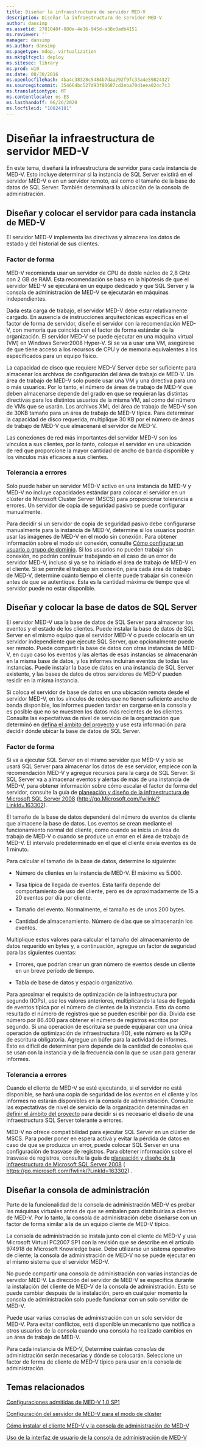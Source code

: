 ```yaml
---
title: Diseñar la infraestructura de servidor MED-V
description: Diseñar la infraestructura de servidor MED-V
author: dansimp
ms.assetid: 2781040f-880e-4e16-945d-a38c0adb4151
ms.reviewer: ''
manager: dansimp
ms.author: dansimp
ms.pagetype: mdop, virtualization
ms.mktglfcycl: deploy
ms.sitesec: library
ms.prod: w10
ms.date: 08/30/2016
ms.openlocfilehash: 4ba4c38328c5484b7daa292f9fc33a4e59824327
ms.sourcegitcommit: 354664bc527d93f80687cd2eba70d1eea024c7c3
ms.translationtype: MT
ms.contentlocale: es-ES
ms.lasthandoff: 06/26/2020
ms.locfileid: "10824181"
---
```

# Diseñar la infraestructura de servidor MED-V


En este tema, diseñará la infraestructura de servidor para cada instancia de MED-V. Esto incluye determinar si la instancia de SQL Server existirá en el servidor MED-V o en un servidor remoto, así como el tamaño de la base de datos de SQL Server. También determinará la ubicación de la consola de administración.

## Diseñar y colocar el servidor para cada instancia de MED-V


El servidor MED-V implementa las directivas y almacena los datos de estado y del historial de sus clientes.

### Factor de forma

MED-V recomienda usar un servidor de CPU de doble núcleo de 2,8 GHz con 2 GB de RAM. Esta recomendación se basa en la hipótesis de que el servidor MED-V se ejecutará en un equipo dedicado y que SQL Server y la consola de administración de MED-V se ejecutarán en máquinas independientes.

Dada esta carga de trabajo, el servidor MED-V debe estar relativamente cargado. En ausencia de instrucciones arquitectónicas específicas en el factor de forma de servidor, diseñe el servidor con la recomendación MED-V, con memoria que coincida con el factor de forma estándar de la organización. El servidor MED-V se puede ejecutar en una máquina virtual (VM) en Windows Server2008 Hyper-V. Si se va a usar una VM, asegúrese de que tiene acceso a los recursos de CPU y de memoria equivalentes a los especificados para un equipo físico.

La capacidad de disco que requiere MED-V Server debe ser suficiente para almacenar los archivos de configuración del área de trabajo de MED-V. Un área de trabajo de MED-V solo puede usar una VM y una directiva para uno o más usuarios. Por lo tanto, el número de áreas de trabajo de MED-V que deben almacenarse depende del grado en que se requieran las distintas directivas para los distintos usuarios de la misma VM, así como del número de VMs que se usarán. Los archivos XML del área de trabajo de MED-V son de 30KB tamaño para un área de trabajo de MED-V típica. Para determinar la capacidad de disco requerida, multiplique 30 KB por el número de áreas de trabajo de MED-V que almacenará el servidor de MED-V.

Las conexiones de red más importantes del servidor MED-V son los vínculos a sus clientes, por lo tanto, coloque el servidor en una ubicación de red que proporcione la mayor cantidad de ancho de banda disponible y los vínculos más eficaces a sus clientes.

### Tolerancia a errores

Solo puede haber un servidor MED-V activo en una instancia de MED-V y MED-V no incluye capacidades estándar para colocar el servidor en un clúster de Microsoft Cluster Server (MSCS) para proporcionar tolerancia a errores. Un servidor de copia de seguridad pasivo se puede configurar manualmente.

Para decidir si un servidor de copia de seguridad pasivo debe configurarse manualmente para la instancia de MED-V, determine si los usuarios podrán usar las imágenes de MED-V en el modo sin conexión. Para obtener información sobre el modo sin conexión, consulte [Cómo configurar un usuario o grupo de dominio](how-to-configure-a-domain-user-or-groupmedvv2.md). Si los usuarios no pueden trabajar sin conexión, no podrán continuar trabajando en el caso de un error de servidor MED-V, incluso si ya se ha iniciado el área de trabajo de MED-V en el cliente. Si se permite el trabajo sin conexión, para cada área de trabajo de MED-V, determine cuánto tiempo el cliente puede trabajar sin conexión antes de que se autentique. Esta es la cantidad máxima de tiempo que el servidor puede no estar disponible.

## Diseñar y colocar la base de datos de SQL Server


El servidor MED-V usa la base de datos de SQL Server para almacenar los eventos y el estado de los clientes. Puede instalar la base de datos de SQL Server en el mismo equipo que el servidor MED-V o puede colocarla en un servidor independiente que ejecute SQL Server, que opcionalmente puede ser remoto. Puede compartir la base de datos con otras instancias de MED-V, en cuyo caso los eventos y las alertas de esas instancias se almacenarán en la misma base de datos, y los informes incluirán eventos de todas las instancias. Puede instalar la base de datos en una instancia de SQL Server existente, y las bases de datos de otros servidores de MED-V pueden residir en la misma instancia.

Si coloca el servidor de base de datos en una ubicación remota desde el servidor MED-V, en los vínculos de redes que no tienen suficiente ancho de banda disponible, los informes pueden tardar en cargarse en la consola y es posible que no se muestren los datos más recientes de los clientes. Consulte las expectativas de nivel de servicio de la organización que determinó en [defina el ámbito del proyecto](define-the-project-scope.md) y use esta información para decidir dónde ubicar la base de datos de SQL Server.

### Factor de forma

Si va a ejecutar SQL Server en el mismo servidor que MED-V y solo se usará SQL Server para almacenar los datos de ese servidor, empiece con la recomendación MED-V y agregue recursos para la carga de SQL Server. Si SQL Server va a almacenar eventos y alertas de más de una instancia de MED-V, para obtener información sobre cómo escalar el factor de forma del servidor, consulte la guía de [planeación y diseño de la infraestructura de Microsoft SQL Server 2008](https://go.microsoft.com/fwlink/?LinkId=163302) (http://go.Microsoft.com/fwlink/?LinkId=163302).

El tamaño de la base de datos dependerá del número de eventos de cliente que almacene la base de datos. Los eventos se crean mediante el funcionamiento normal del cliente, como cuando se inicia un área de trabajo de MED-V o cuando se produce un error en el área de trabajo de MED-V. El intervalo predeterminado en el que el cliente envía eventos es de 1 minuto.

Para calcular el tamaño de la base de datos, determine lo siguiente:

-   Número de clientes en la instancia de MED-V. El máximo es 5.000.

-   Tasa típica de llegada de eventos. Esta tarifa depende del comportamiento de uso del cliente, pero es de aproximadamente de 15 a 20 eventos por día por cliente.

-   Tamaño del evento. Normalmente, el tamaño es de unos 200 bytes.

-   Cantidad de almacenamiento. Número de días que se almacenarán los eventos.

Multiplique estos valores para calcular el tamaño del almacenamiento de datos requerido en bytes y, a continuación, agregue un factor de seguridad para las siguientes cuentas:

-   Errores, que podrían crear un gran número de eventos desde un cliente en un breve período de tiempo.

-   Tabla de base de datos y espacio organizativo.

Para aproximar el requisito de optimización de la infraestructura por segundo (IOPs), use los valores anteriores, multiplicando la tasa de llegada de eventos típica por el número de clientes de la instancia. Esto da como resultado el número de registros que se pueden escribir por día. Divida ese número por 86.400 para obtener el número de registros escritos por segundo. Si una operación de escritura se puede equiparar con una única operación de optimización de infraestructura (IO), este número es la IOPs de escritura obligatoria. Agregue un búfer para la actividad de informes. Esto es difícil de determinar pero depende de la cantidad de consolas que se usan con la instancia y de la frecuencia con la que se usan para generar informes.

### Tolerancia a errores

Cuando el cliente de MED-V se esté ejecutando, si el servidor no está disponible, se hará una copia de seguridad de los eventos en el cliente y los informes no estarán disponibles en la consola de administración. Consulte las expectativas de nivel de servicio de la organización determinadas en [definir el ámbito del proyecto](define-the-project-scope.md) para decidir si es necesario el diseño de una infraestructura SQL Server tolerante a errores.

MED-V no ofrece compatibilidad para ejecutar SQL Server en un clúster de MSCS. Para poder poner en espera activa y evitar la pérdida de datos en caso de que se produzca un error, puede colocar SQL Server en una configuración de trasvase de registros. Para obtener información sobre el trasvase de registros, consulte la guía de [planeación y diseño de la infraestructura de Microsoft SQL Server 2008](https://go.microsoft.com/fwlink/?LinkId=163302) ( https://go.microsoft.com/fwlink/?LinkId=163302) .

## Diseñar la consola de administración


Parte de la funcionalidad de la consola de administración MED-V es probar las máquinas virtuales antes de que se embalen para distribuirlas a clientes de MED-V. Por lo tanto, la consola de administración debe diseñarse con un factor de forma similar a la de un equipo cliente de MED-V típico.

La consola de administración se instala junto con el cliente de MED-V y usa Microsoft Virtual PC2007 SP1 con la revisión que se describe en el artículo 974918 de Microsoft Knowledge base. Debe utilizarse un sistema operativo de cliente; la consola de administración de MED-V no se puede ejecutar en el mismo sistema que el servidor MED-V.

No puede compartir una consola de administración con varias instancias de servidor MED-V. La dirección del servidor de MED-V se especifica durante la instalación del cliente de MED-V de la consola de administración. Esto se puede cambiar después de la instalación, pero en cualquier momento la consola de administración solo puede funcionar con un solo servidor de MED-V.

Puede usar varias consolas de administración con un solo servidor de MED-V. Para evitar conflictos, está disponible un mecanismo que notifica a otros usuarios de la consola cuando una consola ha realizado cambios en un área de trabajo de MED-V.

Para cada instancia de MED-V, Determine cuántas consolas de administración serán necesarias y dónde se colocarán. Seleccione un factor de forma de cliente de MED-V típico para usar en la consola de administración.

## Temas relacionados


[Configuraciones admitidas de MED-V 1.0 SP1](med-v-10-sp1-supported-configurationsmedv-10-sp1.md)

[Configuración del servidor de MED-V para el modo de clúster](configuring-med-v-server-for-cluster-mode.md)

[Cómo instalar el cliente MED-V y la consola de administración de MED-V](how-to-install-med-v-client-and-med-v-management-console.md)

[Uso de la interfaz de usuario de la consola de administración de MED-V](using-the-med-v-management-console-user-interface.md)

 

 





